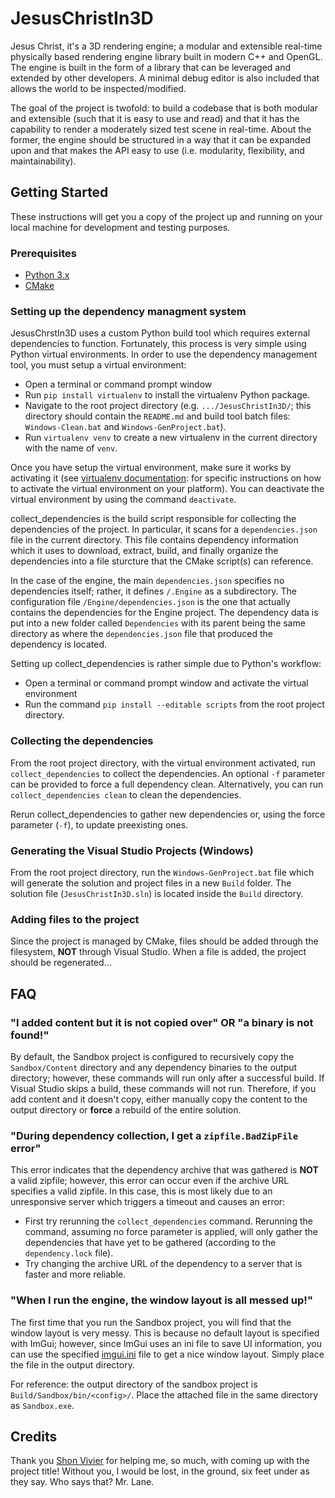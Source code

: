 # JesusChristIn3D
Jesus Christ, it's a 3D rendering engine; a modular and extensible real-time physically based rendering engine library built in modern C++ and OpenGL. The engine is built in the form of a library that can be leveraged and extended by other developers. A minimal debug editor is also included that allows the world to be inspected/modified.

The goal of the project is twofold: to build a codebase that is both modular and extensible (such that it is easy to use and read) and that it has the capability to render a moderately sized test scene in real-time. About the former, the engine should be structured in a way that it can be expanded upon and that makes the API easy to use (i.e. modularity, flexibility, and maintainability).

## Getting Started
These instructions will get you a copy of the project up and running on your local machine for development and testing purposes.

### Prerequisites

* [Python 3.x](https://www.python.org/downloads/)
* [CMake](https://cmake.org/runningcmake/)

### Setting up the dependency managment system
JesusChrstIn3D uses a custom Python build tool which requires external dependencies to function. Fortunately, this process is very simple using Python virtual environments. In order to use the dependency management tool, you must setup a virtual environment:
* Open a terminal or command prompt window
* Run ``pip install virtualenv`` to install the virtualenv Python package.
* Navigate to the root project directory (e.g. ``.../JesusChristIn3D/``; this directory should contain the ``README.md`` and build tool batch files: ``Windows-Clean.bat`` and ``Windows-GenProject.bat``).
* Run ``virtualenv venv`` to create a new virtualenv in the current directory with the name of ``venv``.

Once you have setup the virtual environment, make sure it works by activating it (see [virtualenv documentation](https://packaging.python.org/guides/installing-using-pip-and-virtual-environments/): for specific instructions on how to activate the virtual environment on your platform). You can deactivate the virtual environment by using the command ``deactivate``.

collect_dependencies is the build script responsible for collecting the dependencies of the project. In particular, it scans for a ``dependencies.json`` file in the current directory. This file contains dependency information which it uses to download, extract, build, and finally organize the dependencies into a file sturcture that the CMake script(s) can reference.

In the case of the engine, the main ``dependencies.json`` specifies no dependencies itself; rather, it defines ``/.Engine`` as a subdirectory. The configuration file  ``/Engine/dependencies.json`` is the one that actually contains the dependencies for the Engine project. The dependency data is put into a new folder called ``Dependencies`` with its parent being the same directory as where the ``dependencies.json`` file that produced the dependency is located.

Setting up collect_dependencies is rather simple due to Python's workflow:
* Open a terminal or command prompt window and activate the virtual environment
* Run the command ``pip install --editable scripts`` from the root project directory.

### Collecting the dependencies
From the root project directory, with the virtual environment activated, run ``collect_dependencies`` to collect the dependencies. An optional ``-f`` parameter can be provided to force a full dependency clean. Alternatively, you can run ``collect_dependencies clean`` to clean the dependencies.

Rerun collect_dependencies to gather new dependencies or, using the force parameter (``-f``), to update preexisting ones.

### Generating the Visual Studio Projects (Windows)
From the root project directory, run the ``Windows-GenProject.bat`` file which will generate the solution and project files in a new ``Build`` folder. The solution file (``JesusChristIn3D.sln``) is located inside the ``Build`` directory.

### Adding files to the project
Since the project is managed by CMake, files should be added through the filesystem, **NOT** through Visual Studio. When a file is added, the project should be regenerated...

## FAQ
### "I added content but it is not copied over" **OR** "a binary is not found!"
By default, the Sandbox project is configured to recursively copy the ``Sandbox/Content`` directory and any dependency binaries to the output directory; however, these commands will run only after a successful build. If Visual Studio skips a build, these commands will not run. Therefore, if you add content and it doesn't copy, either manually copy the content to the output directory or **force** a rebuild of the entire solution.

### "During dependency collection, I get a ``zipfile.BadZipFile`` error"
This error indicates that the dependency archive that was gathered is **NOT** a valid zipfile; however, this error can occur even if the archive URL specifies a valid zipfile. In this case, this is most likely due to an unresponsive server which triggers a timeout and causes an error:
* First try rerunning the ``collect_dependencies`` command. Rerunning the command, assuming no force parameter is applied, will only gather the dependencies that have yet to be gathered (according to the ``dependency.lock`` file).
* Try changing the archive URL of the dependency to a server that is faster and more reliable.

### "When I run the engine, the window layout is all messed up!"
The first time that you run the Sandbox project, you will find that the window layout is very messy. This is because no default layout is specified with ImGui; however, since ImGui uses an ini file to save UI information, you can use the specified [imgui.ini](https://drive.google.com/file/d/1fgVzpSlPZfj_FRiHzyvwH4HX1yN7Uqxm/view?usp=sharing) file to get a nice window layout. Simply place the file in the output directory.

For reference: the output directory of the sandbox project is ``Build/Sandbox/bin/<config>/``. Place the attached file in the same directory as ``Sandbox.exe``.

## Credits
Thank you [Shon Vivier](https://github.com/shonvivier) for helping me, so much, with coming up with the project title! Without you, I would be lost, in the ground, six feet under as they say. Who says that? Mr. Lane. 
